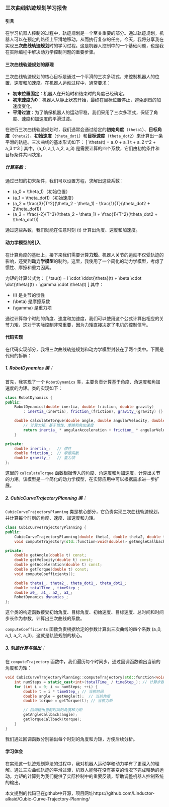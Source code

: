 ### **三次曲线轨迹规划学习报告**

#### **引言**

在学习机器人控制的过程中，轨迹规划是一个至关重要的部分。通过轨迹规划，机器人可以在预定的路径上平滑地移动，从而执行复杂的任务。今天，我将分享我在实现**三次曲线轨迹规划**时的学习过程。这是机器人控制中的一个基础问题，也是我在实际编程中解决动力学控制问题的重要步骤。

#### **三次曲线轨迹规划的原理**

三次曲线轨迹规划的核心目标是通过一个平滑的三次多项式，来控制机器人的位置、速度和加速度。在机器人运动过程中，通常要求：
- **初末位置固定**：机器人在开始时和结束时的角度已经确定。
- **初末速度为0**：机器人从静止状态开始，最终在目标位置停止，避免剧烈的加速度变化。
- **平滑过渡**：为了确保机器人的运动平稳，我们采用了三次多项式，保证了角度、速度和加速度的平滑过渡。

在进行三次曲线轨迹规划时，我们通常会通过给定的**初始角度**（`theta1`）、**目标角度**（`theta2`）、**初始速度**（`theta_dot1`）和**目标速度**（`theta_dot2`）来计算出一条平滑的轨迹。三次曲线的基本形式如下：
\[
\theta(t) = a_0 + a_1 t + a_2 t^2 + a_3 t^3
\]
其中，\(a_0, a_1, a_2, a_3\) 是需要计算的四个系数，它们由初始条件和目标条件共同决定。

##### **计算系数：**
通过已知的初末条件，我们可以设置方程，求解出这些系数：

- \(a_0 = \theta_1\)（初始位置）
- \(a_1 = \theta_dot1\)（初始速度）
- \(a_2 = \frac{3}{T^2}(\theta_2 - \theta_1) - \frac{1}{T}(\theta_dot2 + 2\theta_dot1)\)
- \(a_3 = \frac{-2}{T^3}(\theta_2 - \theta_1) + \frac{1}{T^2}(\theta_dot2 + \theta_dot1)\)

通过这些系数，我们就能在任意时刻 \(t\) 计算出角度、速度和加速度。

#### **动力学模型的引入**

在计算角度的基础上，接下来我们需要计算**力矩**。机器人关节的运动不仅受轨迹的影响，还受到**动力学模型**的制约。这里，我使用了一个简化的动力学模型，考虑了惯性、摩擦和重力因素。

力矩的计算公式为：
\[
\tau(t) = I \cdot \ddot{\theta}(t) + \beta \cdot \dot{\theta}(t) + \gamma \cdot \theta(t)
\]
其中：
- \(I\) 是关节的惯性
- \(\beta\) 是摩擦系数
- \(\gamma\) 是重力项

通过计算每个时刻的角度、速度和加速度，我们可以使用这个公式计算出相应的关节力矩，这对于实际控制非常重要，因为力矩直接决定了电机的控制信号。

#### **代码实现**

在代码实现部分，我将三次曲线轨迹规划和动力学模型封装在了两个类中。下面是代码的拆解：

##### **1. RobotDynamics 类：**

首先，我实现了一个 `RobotDynamics` 类，主要负责计算基于角度、角速度和角加速度的力矩。类的实现如下：

```cpp
class RobotDynamics {
public:
    RobotDynamics(double inertia, double friction, double gravity)
        : inertia_(inertia), friction_(friction), gravity_(gravity) {}

    double calculateTorque(double angle, double angularVelocity, double angularAcceleration) const {
        // 计算力矩，基于惯性、摩擦和角加速度
        return inertia_ * angularAcceleration + friction_ * angularVelocity + gravity_ * angle;
    }

private:
    double inertia_;   // 惯性
    double friction_;  // 摩擦系数
    double gravity_;   // 重力项
};
```

这里的 `calculateTorque` 函数根据传入的角度、角速度和角加速度，计算出关节的力矩。该模型是一个简化的动力学模型，在实际应用中可以根据需求进一步扩展。

##### **2. CubicCurveTrajectoryPlanning 类：**

`CubicCurveTrajectoryPlanning` 类是核心部分，它负责实现三次曲线轨迹规划，并计算每个时刻的角度、速度、加速度和力矩。

```cpp
class CubicCurveTrajectoryPlanning {
public:
    CubicCurveTrajectoryPlanning(double theta1, double theta2, double theta_dot1, double theta_dot2, double totalTime, double timeStep);
    void computeTrajectory(std::function<void(double)> getAngleCallback, std::function<void(double)> getTorqueCallback);

private:
    double getAngle(double t) const;
    double getVelocity(double t) const;
    double getAcceleration(double t) const;
    double getTorque(double t) const;
    void computeCoefficients();

    double theta1_, theta2_, theta_dot1_, theta_dot2_;
    double totalTime_, timeStep_;
    double a0_, a1_, a2_, a3_;
    RobotDynamics dynamics_;
};
```

这个类的构造函数接受初始角度、目标角度、初始速度、目标速度、总时间和时间步长作为参数，计算出三次曲线的系数。

`computeCoefficients` 函数负责根据给定的参数计算出三次曲线的四个系数 \(a_0, a_1, a_2, a_3\)，这就是轨迹规划的核心。

##### **3. 轨迹计算与输出：**

在 `computeTrajectory` 函数中，我们遍历每个时间步，通过回调函数输出当前的角度和力矩：

```cpp
void CubicCurveTrajectoryPlanning::computeTrajectory(std::function<void(double)> getAngleCallback, std::function<void(double)> getTorqueCallback) {
    int numSteps = static_cast<int>(totalTime_ / timeStep_); // 计算步数
    for (int i = 0; i <= numSteps; ++i) {
        double t = i * timeStep_; // 当前时间
        double angle = getAngle(t);  // 当前角度
        double torque = getTorque(t); // 当前力矩

        // 回调输出当前时间的角度和力矩
        getAngleCallback(angle);
        getTorqueCallback(torque);
    }
}
```

我们通过回调函数分别输出每个时刻的角度和力矩，方便后续分析。

#### **学习体会**

在实现这一轨迹规划算法的过程中，我对机器人运动学和动力学有了更深入的理解。通过三次曲线轨迹的平滑过渡，机器人能够在没有突变的情况下完成精确的运动。力矩的计算则为我们提供了实际控制中的重要反馈，帮助调整机器人控制系统的输出。

本文提到的代码已在github中开源，项目网址https://github.com/Linductor-alkaid/Cubic-Curve-Trajectory-Planning/
